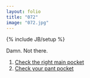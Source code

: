 ```yaml
---
layout: folio
title: "072"
image: "072.jpg"
---
```

{% include JB/setup %}

<div class="copy">
	<p>Damn. Not there.</p>
</div>

<div class="choice">
	<ol>
		<li><a href="073.html">
			Check the right main pocket
		</a></li>
		<li><a href="083.html">
			Check your pant pocket
		</a></li>
	</ol>
</div>